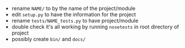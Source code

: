  * rename `NAME/` to by the name of the project/module
 * edit `setup.py` to have the information for the project
 * rename `tests/NAME_tests.py` to have project/module
 * double check it's all working by running `nosetests` in root
   directory of project
 * possibly create `bin/` and `docs/`
